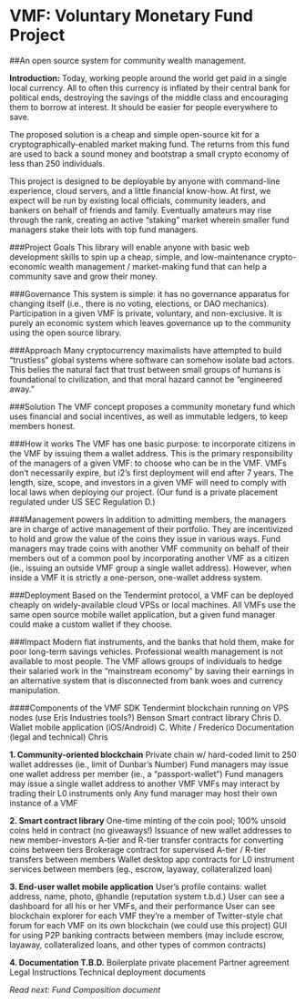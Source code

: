 # VMF: Voluntary Monetary Fund Project
##An open source system for community wealth management.

**Introduction:** Today, working people around the world get paid in a single local currency. All to often this currency is inflated by their central bank for political ends, destroying the savings of the middle class and encouraging them to borrow at interest. It should be easier for people everywhere to save.

The proposed solution is a cheap and simple open-source kit for a cryptographically-enabled market making fund. The returns from this fund are used to back a sound money and bootstrap a small crypto economy of less than 250 individuals.

This project is designed to be deployable by anyone with command-line experience, cloud servers, and a little financial know-how.  At first, we expect will be run by existing local officials, community leaders, and bankers on behalf of friends and family. Eventually amateurs may rise through the rank, creating an active “staking” market wherein smaller fund managers stake their lots with top fund managers.

###Project Goals
This library will enable anyone with basic web development skills to spin up a cheap, simple, and low-maintenance crypto-economic wealth management / market-making fund that can help a community save and grow their money. 

###Governance
This system is simple: it has no governance apparatus for changing itself (i.e., there is no voting, elections, or DAO mechanics). Participation in a given VMF is private, voluntary, and non-exclusive. It is purely an economic system which leaves governance up to the community using the open source library.

###Approach
Many cryptocurrency maximalists have attempted to build “trustless” global systems where software can somehow isolate bad actors. This belies the natural fact that trust between small groups of humans is foundational to civilization, and that moral hazard cannot be “engineered away.” 

###Solution
The VMF concept proposes a community monetary fund which uses financial and social incentives, as well as immutable ledgers, to keep members honest.

###How it works
The VMF has one basic purpose: to incorporate citizens in the VMF by issuing them a wallet address. This is the primary responsibility of the managers of a given VMF: to choose who can be in the VMF. VMFs don’t necessarily expire, but i2’s first deployment will end after 7 years. The length, size, scope, and investors in a given VMF will need to comply with local laws when deploying our project. (Our fund is a private placement regulated under US SEC Regulation D.)

###Management powers
In addition to admitting members, the managers are in charge of active management of their portfolio. They are incentivized to hold and grow the value of the coins they issue in various ways. Fund managers may trade coins with another VMF community on behalf of their members out of a common pool by incorporating another VMF as a citizen (ie., issuing an outside VMF group a single wallet address). However, when inside a VMF it is strictly a one-person, one-wallet address system.

###Deployment
Based on the Tendermint protocol, a VMF can be deployed cheaply on widely-available cloud VPSs or local machines. All VMFs use the same open source mobile wallet application, but a given fund manager could make a custom wallet if they choose. 

###Impact
Modern fiat instruments, and the banks that hold them, make for poor long-term savings vehicles. Professional wealth management is not available to most people. The VMF allows groups of individuals to hedge their salaried work in the “mainstream economy” by saving their earnings in an alternative system that is disconnected from bank woes and currency manipulation. 

####Components of the VMF SDK
Tendermint blockchain running on VPS nodes (use Eris Industries tools?) Benson
Smart contract library Chris D.
Wallet mobile application (iOS/Android) C. White / Frederico
Documentation (legal and technical) Chris

**1. Community-oriented blockchain**
Private chain w/ hard-coded limit to 250 wallet addresses (ie., limit of Dunbar’s Number)
Fund managers may issue one wallet address per member (ie., a “passport-wallet”)
Fund managers may issue a single wallet address to another VMF
VMFs may interact by trading their L0 instruments only
Any fund manager may host their own instance of a VMF

**2. Smart contract library**
One-time minting of the coin pool; 100% unsold coins held in contract (no giveaways!)
Issuance of new wallet addresses to new member-investors
A-tier and R-tier transfer contracts for converting coins between tiers 
Brokerage contract for supervised A-tier / R-tier transfers between members
Wallet desktop app contracts for L0 instrument services between members (eg., escrow, layaway, collateralized loan)

**3. End-user wallet mobile application**
User’s profile contains: wallet address, name, photo, @handle (reputation system t.b.d.)
User can see a dashboard for all his or her VMFs, and their performance
User can see blockchain explorer for each VMF they’re a member of
Twitter-style chat forum for each VMF on its own blockchain (we could use this project)
GUI for using P2P banking contracts between members (may include escrow, layaway, collateralized loans, and other types of common contracts)

**4. Documentation T.B.D.**
Boilerplate private placement
Partner agreement
Legal Instructions
Technical deployment documents

*Read next: Fund Composition document*
